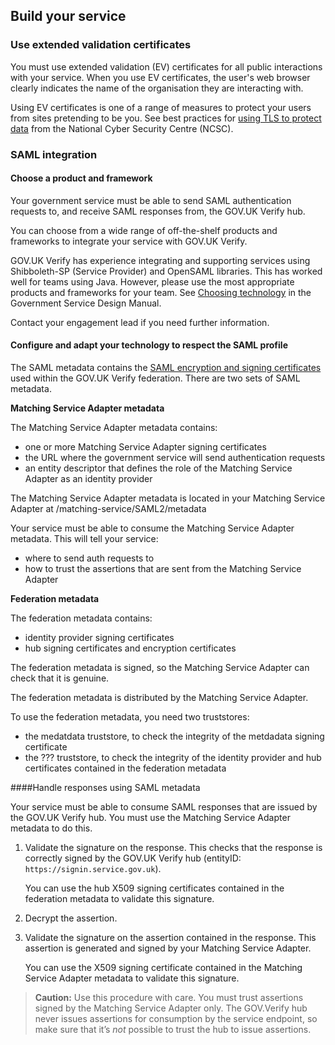## Build your service


### Use extended validation certificates


You must use extended validation (EV) certificates for all public
interactions with your service. When you use EV certificates, the user's
web browser clearly indicates the name of the organisation they are
interacting with.

Using EV certificates is one of a range of measures to protect your
users from sites pretending to be you. See best practices for [using TLS
to protect
data](https://www.ncsc.gov.uk/guidance/tls-external-facing-services)
from the National Cyber Security Centre (NCSC).

### SAML integration


#### Choose a product and framework

Your government service must be able to send SAML authentication
requests to, and receive SAML responses from, the GOV.UK Verify hub.

You can choose from a wide range of off-the-shelf products and
frameworks to integrate your service with GOV.UK Verify.

GOV.UK Verify has experience integrating and supporting services using
Shibboleth-SP (Service Provider) and OpenSAML libraries. This has worked
well for teams using Java. However, please use the most appropriate
products and frameworks for your team. See [Choosing
technology](https://www.gov.uk/service-manual/making-software/choosing-technology.html)
in the Government Service Design Manual.

Contact your engagement lead if you need further information.

#### Configure and adapt your technology to respect the SAML profile

The SAML metadata contains the
[SAML encryption and signing certificates](#data-encryption-and-signing) used
within the GOV.UK Verify federation. There are two sets of SAML
metadata.


**Matching Service Adapter metadata**

The Matching Service Adapter metadata contains:

 * one or more Matching Service Adapter signing certificates
 * the URL where the government service will send authentication requests
 * an entity descriptor that defines the role of the Matching Service Adapter as an identity provider

The Matching Service Adapter metadata is located in your Matching Service Adapter at /matching-service/SAML2/metadata

Your service must be able to consume the Matching Service
Adapter metadata. This will tell your service:

 * where to send auth requests to
 * how to trust the assertions that are sent from the Matching Service Adapter

**Federation metadata**

The federation metadata contains:

 * identity provider signing certificates
 * hub signing certificates and encryption certificates

The federation metadata is signed, so the Matching Service Adapter can
check that it is genuine.

The federation metadata is distributed by the Matching Service Adapter.

To use the federation metadata, you need two truststores:
 
 * the medatdata truststore, to check the integrity of the metdadata signing certificate
 * the ??? truststore, to check the integrity of the identity provider and hub certificates contained in the federation metadata

####Handle responses using SAML metadata

Your service must be able to consume SAML responses that are issued by
the GOV.UK Verify hub. You must use the Matching Service Adapter
metadata to do this.

1.  Validate the signature on the response. This checks that the
    response is correctly signed by the GOV.UK Verify hub (entityID:
    `https://signin.service.gov.uk`).

    You can use the hub X509 signing certificates contained in the
    federation metadata to validate this signature.

1.  Decrypt the assertion.
1.  Validate the signature on the assertion contained in the response.
    This assertion is generated and signed by your Matching Service
    Adapter.

    You can use the X509 signing certificate contained in the Matching
    Service Adapter metadata to validate this signature.

> **Caution:** Use this procedure with care. You must trust assertions signed by the
> Matching Service Adapter only. The GOV.Verify hub never issues
> assertions for consumption by the service endpoint, so make sure that
> it’s *not* possible to trust the hub to issue assertions.
